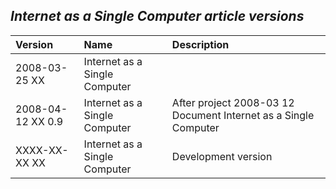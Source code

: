 ﻿## ***Internet as a Single Computer article versions***


|**Version**|**Name**|**Description**|
| :- | :- | :- |
|2008-03-25 XX|Internet as a Single Computer||
|2008-04-12 XX  0.9|Internet as a Single Computer|After project  2008-03 12  Document Internet as a Single Computer|
|XXXX-XX-XX XX|Internet as a Single Computer|Development version|

